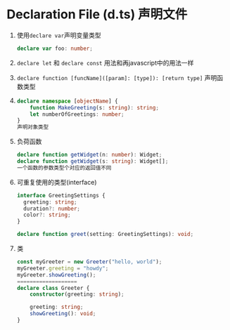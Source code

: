 # Declaration File (d.ts) 声明文件

1. 使用`declare var`声明变量类型

   ```typescript
   declare var foo: number;
   ```

2. `declare let` 和 `declare const` 用法和再javascript中的用法一样

3. `declare function [funcName]([param]: [type]): [return type]` 声明函数类型

4. ```typescript
   declare namespace [objectName] {
       function MakeGreeting(s: string): string;
       let numberOfGreetings: number;
   }
   声明对象类型
   ```

5. 负荷函数 

   ```typescript
   declare function getWidget(n: number): Widget;
   declare function getWidget(s: string): Widget[];
   一个函数的参数类型个对应的返回值不同
   ```

6. 可重复使用的类型(interface)

   ```typescript
   interface GreetingSettings {
     greeting: string;
     duration?: number;
     color?: string;
   }
   
   declare function greet(setting: GreetingSettings): void;
   ```

7. 类

   ```typescript
   const myGreeter = new Greeter("hello, world");
   myGreeter.greeting = "howdy";
   myGreeter.showGreeting();
   ===================
   declare class Greeter {
       constructor(greeting: string);
   
       greeting: string;
       showGreeting(): void;
   }
   ```

   

